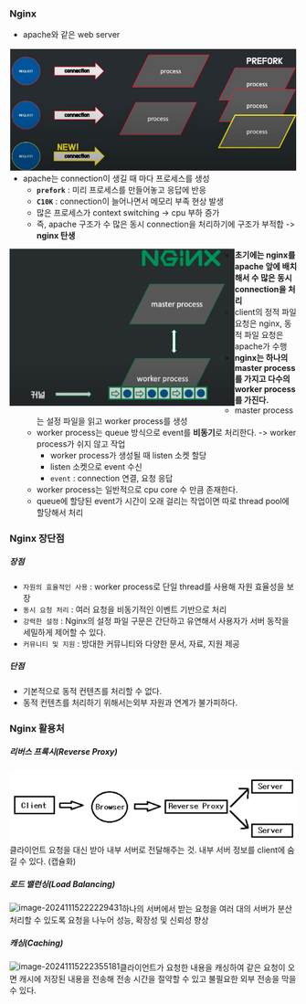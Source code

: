 ### Nginx

- apache와 같은 web server



<img src="../images/image-20241115215958124.png" alt="image-20241115215958124" style="zoom:80%;" align="left"/>

- apache는 connection이 생길 때 마다 프로세스를 생성
  - **`prefork`** : 미리 프로세스를 만들어놓고 응답에 반응
  - **`C10K`** : connection이 늘어나면서 메모리 부족 현상 발생
  - 많은 프로세스가 context switching -> cpu 부하 증가
  - 즉, apache 구조가 수 많은 동시 connection을 처리하기에 구조가 부적합 -> **nginx 탄생**



<img src="../images/image-20241115215856832.png" alt="image-20241115215856832" style="zoom:80%;" align="left"/>

- **초기에는 nginx를 apache 앞에 배치해서 수 많은 동시 connection을 처리**
  - client의 정적 파일 요청은 nginx, 동적 파일 요청은 apache가 수행
- **nginx는 하나의 master process를 가지고 다수의 worker process를 가진다.**
  - master process는 설정 파일을 읽고 worker process를 생성
  - worker process는 queue 방식으로 event를 **비동기**로 처리한다. -> worker process가 쉬지 않고 작업
    - worker process가 생성될 때 listen 소켓 할당
    - listen 소켓으로 event 수신
    - `event` : connection 연결, 요청 응답
  - worker process는 일반적으로 cpu core 수 만큼 존재한다.
  - queue에 할당된 event가 시간이 오래 걸리는 작업이면 따로 thread pool에 할당해서 처리



### Nginx 장단점

##### 장점

- `자원의 효율적인 사용` : worker process로 단일 thread를 사용해 자원 효율성을 보장
- `동시 요청 처리` : 여러 요청을 비동기적인 이벤트 기반으로 처리
- `강력한 설정` : Nginx의 설정 파일 구문은 간단하고 유연해서 사용자가 서버 동작을 세밀하게 제어할 수 있다.
- `커뮤니티 및 지원` : 방대한 커뮤니티와 다양한 문서, 자료, 지원 제공



##### 단점

- 기본적으로 동적 컨텐츠를 처리할 수 없다.
- 동적 컨텐츠를 처리하기 위해서는외부 자원과 연계가 불가피하다.



### Nginx 활용처

##### 리버스 프록시(Reverse Proxy)

<img src="../images/image-20241115221806426.png" alt="image-20241115221806426" style="zoom:100%;" align="left"/>

클라이언트 요청을 대신 받아 내부 서버로 전달해주는 것. 내부  서버 정보를 client에 숨길 수 있다. (캡슐화)



##### 로드 밸런싱(Load Balancing)

<img src="C:\Users\jyr49\Desktop\TIL\images\image-20241115222229431.png" alt="image-20241115222229431" align="left" />

하나의 서버에서 받는 요청을 여러 대의 서버가 분산 처리할 수 있도록 요청을 나누어 성능, 확장성 및 신뢰성 향상



##### 캐싱(Caching)

<img src="C:\Users\jyr49\Desktop\TIL\images\image-20241115222355181.png" alt="image-20241115222355181" align="left" />

클라이언트가 요청한 내용을 캐싱하여 같은 요청이 오면 캐시에 저장된 내용을 전송해 전송 시간을 절약할 수 있고 불필요한 외부 전송을 막을 수 있다.